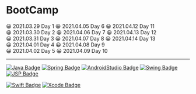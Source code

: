 # BootCamp


 
 😀 2021.03.29 Day 1   😀 2021.04.05 Day 6 😀 2021.04.12 Day 11<br>
 😀 2021.03.30 Day 2   😀 2021.04.06 Day 7 😀 2021.04.13 Day 12<br>
 😀 2021.03.31 Day 3   😀 2021.04.07 Day 8 😀 2021.04.14 Day 13<br>
 😀 2021.04.01 Day 4   😀 2021.04.08 Day 9<br>
 😀 2021.04.02 Day 5   😀 2021.04.09 Day 10<br>
 



<hr></hr>

[![Java Badge](https://img.shields.io/badge/Java-007396?style=for-the-badge&logo=java&logoColor=black)](http://java.com/) 
[![Spring Badge](https://img.shields.io/badge/Spring-6DB33F?style=for-the-badge&logo=spring&logoColor=black)](http://spring.io/)
[![AndroidStudio Badge](https://img.shields.io/badge/Androidstudio-3DDC84?style=for-the-badge&logo=android-studio&logoColor=black)](http://developer.android.com/)
[![Swing Badge](https://img.shields.io/badge/Swing-3DDC84?style=for-the-badge&logo=swing&logoColor=black)](http://javatpoint.com/)
[![JSP Badge](https://img.shields.io/badge/JSP-3DDC84?style=for-the-badge&logo=jsp&logoColor=black)](https://www.oracle.com/java/technologies/jspt.html)


[![Swift Badge](https://img.shields.io/badge/Swift-FA7343?style=for-the-badge&logo=swift&logoColor=black)](http://developer.apple.com/)
[![Xcode Badge](https://img.shields.io/badge/Xcode-1575F9?style=for-the-badge&logo=xcode&logoColor=black)](http://developer.apple.com/)


